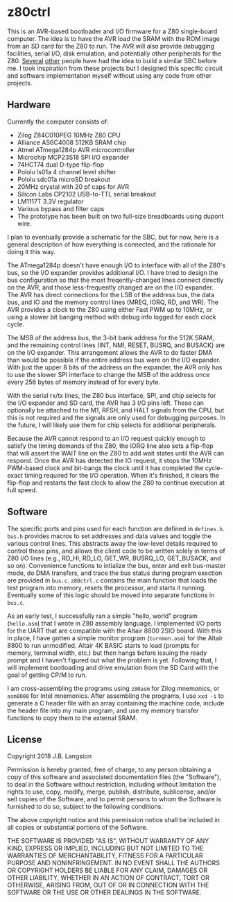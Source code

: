 # z80ctrl

This is an AVR-based bootloader and I/O firmware for a Z80 single-board computer.  The idea is to have the AVR load the SRAM with the ROM image from an SD card for the Z80 to run. The AVR will also provide debugging facilities, serial I/O, disk emulation, and potentially other peripherals for the Z80.  [Several](https://hackaday.io/project/7354-zaviour-board-avrz80-hybrid) [other](http://benryves.com/journal/3662496) people have had the idea to build a similar SBC before me. I took inspiration from these projects but I designed this specific circuit and software implementation myself without using any code from other projects.

## Hardware

Currently the computer consists of:

- Zilog Z84C010PEG 10MHz Z80 CPU
- Alliance AS6C4008 512KB SRAM chip
- Atmel ATmega1284p AVR microcontroller
- Microchip MCP23S18 SPI I/O expander
- 74HCT74 dual D-type flip-flop
- Pololu ls01a 4 channel level shifter
- Pololu sdc01a microSD breakout
- 20MHz crystal with 20 pf caps for AVR
- Silicon Labs CP2102 USB-to-TTL serial breakout
- LM1117T 3.3V regulator
- Various bypass and filter caps
- The prototype has been built on two full-size breadboards using dupont wire.

I plan to eventually provide a schematic for the SBC, but for now, here is a general description of how everything is connected, and the rationale for doing it this way.

The ATmega1284p doesn't have enough I/O to interface with all of the Z80's bus, so the I/O expander provides additional I/O.  I have tried to design the bus configuration so that the most freqently-changed lines connect directly on the AVR, and those less-frequently changed are on the I/O expander.  The AVR has direct connections for the LSB of the address bus, the data bus, and IO and the memory control lines (MREQ, IORQ, RD, and WR).  The AVR provides a clock to the Z80 using either Fast PWM up to 10MHz, or using a slower bit banging method with debug info logged for each clock cycle.

The MSB of the address bus, the 3-bit bank address for the 512K SRAM, and the remaining control lines (INT, NMI, RESET, BUSRQ, and BUSACK) are on the I/O expander. This arrangement allows the AVR to do faster DMA than would be possible if the entire address bus were on the I/O expander. With just the upper 8 bits of the address on the expander, the AVR only has to use the slower SPI interface to change the MSB of the address once every 256 bytes of memory instead of for every byte. 

With the serial rx/tx lines, the Z80 bus interface, SPI, and chip selects for the I/O expander and SD card, the AVR has 3 I/O pins left.  These can optionally be attached to the M1, RFSH, and HALT signals from the CPU, but this is not required and the signals are only used for debugging purposes.  In the future, I will likely use them for chip selects for additional peripherals.

Because the AVR cannot respond to an I/O request quickly enough to satisfy the timing demands of the Z80, the IORQ line also sets a flip-flop that will assert the WAIT line on the Z80 to add wait states until the AVR can respond.  Once the AVR has detected the IO request, it stops the 10MHz PWM-based clock and bit-bangs the clock until it has completed the cycle-exact timing required for the I/O operation.  When it's finished, it clears the flip-flop and restarts the fast clock to allow the Z80 to continue execution at full speed.

## Software

The specific ports and pins used for each function are defined in `defines.h`.  `bus.h` provides macros to set addresses and data values and toggle the various control lines. This abstracts away the low-level details required to control these pins, and allows the client code to be written solely in terms of Z80 I/O lines (e.g., RD_HI, RD_LO, GET_WR, BUSRQ_LO, GET_BUSACK, and so on). Convenience functions to intialize the bus, enter and exit bus-master mode, do DMA transfers, and trace the bus status during program exection are provided in `bus.c`.  `z80ctrl.c` contains the main function that loads the test program into memory, resets the processor, and starts it running. Eventually some of this logic should be moved into separate functions in `bus.c`.

As an early test, I successfully ran a simple "hello, world" program (`hello.asm`) that I wrote in Z80 assembly language. I implemented I/O ports for the UART that are compatible with the Altair 8800 2SIO board.  With this in place, I have gotten a simple monitor program (`turnmon.asm`) for the Altair 8800 to run unmodified. Altair 4K BASIC starts to load (prompts for memory, terminal width, etc.) but then hangs before issuing the ready prompt and I haven't figured out what the problem is yet. Following that, I will implement bootloading and drive emulation from the SD Card with the goal of getting CP/M to run.

I am cross-assembling the programs using `z80asm` for Zilog mnemonics, or `asm8080` for Intel mnemonics. After assembling the programs, I use `xxd -i` to generate a C header file with an array containing the machine code, include the header file into my main program, and use my memory transfer functions to copy them to the external SRAM.

## License

Copyright 2018 J.B. Langston

Permission is hereby granted, free of charge, to any person obtaining a copy of this software and associated documentation files (the "Software"), to deal in the Software without restriction, including without limitation the rights to use, copy, modify, merge, publish, distribute, sublicense, and/or sell copies of the Software, and to permit persons to whom the Software is furnished to do so, subject to the following conditions:

The above copyright notice and this permission notice shall be included in all copies or substantial portions of the Software.

THE SOFTWARE IS PROVIDED "AS IS", WITHOUT WARRANTY OF ANY KIND, EXPRESS OR IMPLIED, INCLUDING BUT NOT LIMITED TO THE WARRANTIES OF MERCHANTABILITY, FITNESS FOR A PARTICULAR PURPOSE AND NONINFRINGEMENT. IN NO EVENT SHALL THE AUTHORS OR COPYRIGHT HOLDERS BE LIABLE FOR ANY CLAIM, DAMAGES OR OTHER LIABILITY, WHETHER IN AN ACTION OF CONTRACT, TORT OR OTHERWISE, ARISING FROM, OUT OF OR IN CONNECTION WITH THE SOFTWARE OR THE USE OR OTHER DEALINGS IN THE SOFTWARE.
